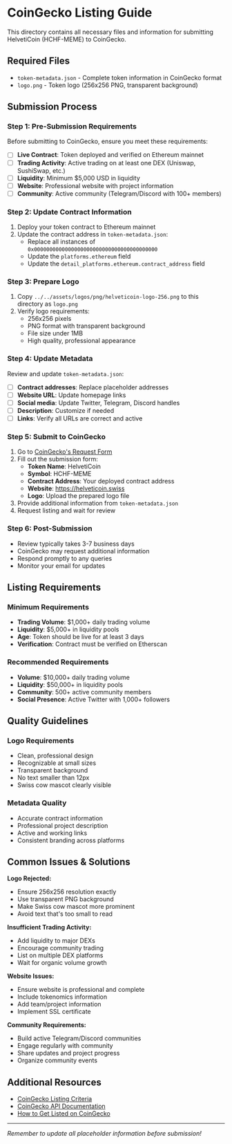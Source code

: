 # CoinGecko Listing Guide

This directory contains all necessary files and information for submitting HelvetiCoin (HCHF-MEME) to CoinGecko.

## Required Files

- `token-metadata.json` - Complete token information in CoinGecko format
- `logo.png` - Token logo (256x256 PNG, transparent background)

## Submission Process

### Step 1: Pre-Submission Requirements

Before submitting to CoinGecko, ensure you meet these requirements:

- [ ] **Live Contract**: Token deployed and verified on Ethereum mainnet
- [ ] **Trading Activity**: Active trading on at least one DEX (Uniswap, SushiSwap, etc.)
- [ ] **Liquidity**: Minimum $5,000 USD in liquidity
- [ ] **Website**: Professional website with project information
- [ ] **Community**: Active community (Telegram/Discord with 100+ members)

### Step 2: Update Contract Information

1. Deploy your token contract to Ethereum mainnet
2. Update the contract address in `token-metadata.json`:
   - Replace all instances of `0x0000000000000000000000000000000000000000`
   - Update the `platforms.ethereum` field
   - Update the `detail_platforms.ethereum.contract_address` field

### Step 3: Prepare Logo

1. Copy `../../assets/logos/png/helveticoin-logo-256.png` to this directory as `logo.png`
2. Verify logo requirements:
   - 256x256 pixels
   - PNG format with transparent background
   - File size under 1MB
   - High quality, professional appearance

### Step 4: Update Metadata

Review and update `token-metadata.json`:

- [ ] **Contract addresses**: Replace placeholder addresses
- [ ] **Website URL**: Update homepage links
- [ ] **Social media**: Update Twitter, Telegram, Discord handles
- [ ] **Description**: Customize if needed
- [ ] **Links**: Verify all URLs are correct and active

### Step 5: Submit to CoinGecko

1. Go to [CoinGecko's Request Form](https://www.coingecko.com/en/coins/new)
2. Fill out the submission form:
   - **Token Name**: HelvetiCoin
   - **Symbol**: HCHF-MEME
   - **Contract Address**: Your deployed contract address
   - **Website**: https://helveticoin.swiss
   - **Logo**: Upload the prepared logo file
3. Provide additional information from `token-metadata.json`
4. Request listing and wait for review

### Step 6: Post-Submission

- Review typically takes 3-7 business days
- CoinGecko may request additional information
- Respond promptly to any queries
- Monitor your email for updates

## Listing Requirements

### Minimum Requirements
- **Trading Volume**: $1,000+ daily trading volume
- **Liquidity**: $5,000+ in liquidity pools
- **Age**: Token should be live for at least 3 days
- **Verification**: Contract must be verified on Etherscan

### Recommended Requirements
- **Volume**: $10,000+ daily trading volume
- **Liquidity**: $50,000+ in liquidity pools
- **Community**: 500+ active community members
- **Social Presence**: Active Twitter with 1,000+ followers

## Quality Guidelines

### Logo Requirements
- Clean, professional design
- Recognizable at small sizes
- Transparent background
- No text smaller than 12px
- Swiss cow mascot clearly visible

### Metadata Quality
- Accurate contract information
- Professional project description
- Active and working links
- Consistent branding across platforms

## Common Issues & Solutions

**Logo Rejected:**
- Ensure 256x256 resolution exactly
- Use transparent PNG background
- Make Swiss cow mascot more prominent
- Avoid text that's too small to read

**Insufficient Trading Activity:**
- Add liquidity to major DEXs
- Encourage community trading
- List on multiple DEX platforms
- Wait for organic volume growth

**Website Issues:**
- Ensure website is professional and complete
- Include tokenomics information
- Add team/project information
- Implement SSL certificate

**Community Requirements:**
- Build active Telegram/Discord communities
- Engage regularly with community
- Share updates and project progress
- Organize community events

## Additional Resources

- [CoinGecko Listing Criteria](https://www.coingecko.com/en/methodology)
- [CoinGecko API Documentation](https://www.coingecko.com/en/api/documentation)
- [How to Get Listed on CoinGecko](https://blog.coingecko.com/how-to-get-your-cryptocurrency-listed-on-coingecko/)

---

*Remember to update all placeholder information before submission!*